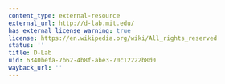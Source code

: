 ```yaml
---
content_type: external-resource
external_url: http://d-lab.mit.edu/
has_external_license_warning: true
license: https://en.wikipedia.org/wiki/All_rights_reserved
status: ''
title: D-Lab
uid: 6340befa-7b62-4b8f-abe3-70c12222b8d0
wayback_url: ''
---
```

